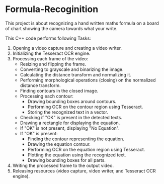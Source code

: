 # Formula-Recoginition

This project is about recognizing a hand written maths formula on a board of chart showing the camera towards what your write. 

This C++ code performs following Tasks:

1. Opening a video capture and creating a video writer.
2. Initializing the Tesseract OCR engine.
3. Processing each frame of the video:
   - Resizing and flipping the frame.
   - Converting to grayscale and binarizing the image.
   - Calculating the distance transform and normalizing it.
   - Performing morphological operations (closing) on the normalized distance transform.
   - Finding contours in the closed image.
   - Processing each contour:
     - Drawing bounding boxes around contours.
     - Performing OCR on the contour region using Tesseract.
     - Storing the recognized text in a vector.
   - Checking if "OK" is present in the detected texts.
   - Drawing a rectangle for displaying the equation.
   - If "OK" is not present, displaying "No Equation".
   - If "OK" is present:
     - Finding the contour representing the equation.
     - Drawing the equation contour.
     - Performing OCR on the equation region using Tesseract.
     - Plotting the equation using the recognized text.
     - Drawing bounding boxes for all parts.
4. Writing the processed frame to the output video.
5. Releasing resources (video capture, video writer, and Tesseract OCR engine).
